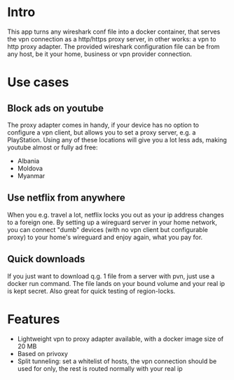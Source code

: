 # Intro

This app turns any wireshark conf file into a docker container, that serves the vpn connection as a http/https proxy server, in other works: a vpn to http proxy adapter. The provided wireshark configuration file can be from any host, be it your home, business or vpn provider connection.

# Use cases

## Block ads on youtube

The proxy adapter comes in handy, if your device has no option to configure a vpn client, but allows you to set a proxy server, e.g. a PlayStation.
Using any of these locations will give you a lot less ads, making youtube almost or fully ad free: 
- Albania
- Moldova
- Myanmar

## Use netflix from anywhere

When you e.g. travel a lot, netflix locks you out as your ip address changes to a foreign one. 
By setting up a wireguard server in your home network, you can connect "dumb" devices (with no vpn client but configurable proxy) to your home's wireguard and enjoy again, what you pay for.

## Quick downloads

If you just want to download q.g. 1 file from a server with pvn, just use a docker run command. 
The file lands on your bound volume and your real ip is kept secret.
Also great for quick testing of region-locks. 

# Features

- Lightweight vpn to proxy adapter available, with a docker image size of 20 MB
- Based on privoxy
- Split tunneling: set a whitelist of hosts, the vpn connection should be used for only, the rest is routed normally with your real ip
